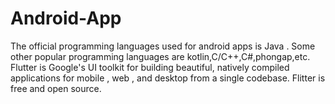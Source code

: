 # Android-App
The official programming languages used for android apps is Java . Some other popular programming languages are kotlin,C/C++,C#,phongap,etc.
Flutter is Google's UI toolkit for building beautiful, natively compiled applications for mobile , web , and desktop from a single codebase.
Flitter is free and open source.

